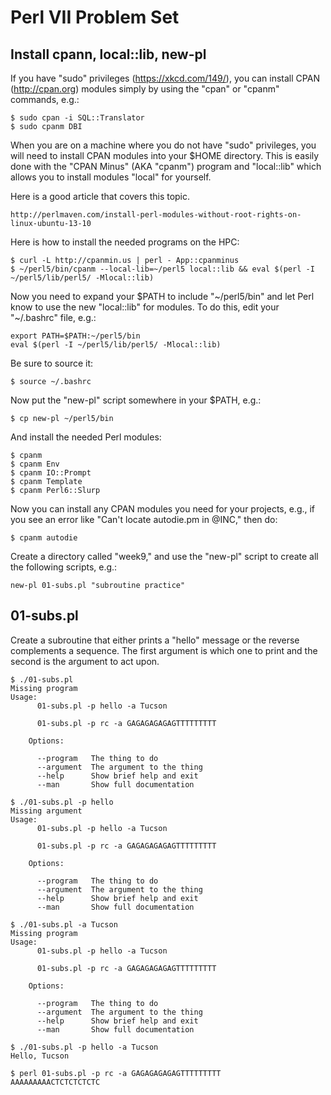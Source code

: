 # Perl VII Problem Set

## Install cpann, local::lib, new-pl

If you have "sudo" privileges (https://xkcd.com/149/), you can install
CPAN (http://cpan.org) modules simply by using the "cpan" or "cpanm" 
commands, e.g.:

    $ sudo cpan -i SQL::Translator
    $ sudo cpanm DBI

When you are on a machine where you do not have "sudo" privileges, 
you will need to install CPAN modules into your $HOME directory.  This 
is easily done with the "CPAN Minus" (AKA "cpanm") program and "local::lib"
which allows you to install modules "local" for yourself.

Here is a good article that covers this topic.

    http://perlmaven.com/install-perl-modules-without-root-rights-on-linux-ubuntu-13-10

Here is how to install the needed programs on the HPC:

    $ curl -L http://cpanmin.us | perl - App::cpanminus
    $ ~/perl5/bin/cpanm --local-lib=~/perl5 local::lib && eval $(perl -I ~/perl5/lib/perl5/ -Mlocal::lib)

Now you need to expand your $PATH to include "~/perl5/bin" and let Perl
know to use the new "local::lib" for modules.  To do this, edit your 
"~/.bashrc" file, e.g.:

    export PATH=$PATH:~/perl5/bin
    eval $(perl -I ~/perl5/lib/perl5/ -Mlocal::lib)

Be sure to source it:

    $ source ~/.bashrc

Now put the "new-pl" script somewhere in your $PATH, e.g.:

    $ cp new-pl ~/perl5/bin

And install the needed Perl modules:

    $ cpanm 
    $ cpanm Env
    $ cpanm IO::Prompt
    $ cpanm Template
    $ cpanm Perl6::Slurp

Now you can install any CPAN modules you need for your projects, e.g.,
if you see an error like "Can't locate autodie.pm in @INC," then do:

    $ cpanm autodie

Create a directory called "week9," and use the "new-pl" script to 
create all the following scripts, e.g.:

    new-pl 01-subs.pl "subroutine practice"

## 01-subs.pl

Create a subroutine that either prints a "hello" message or the 
reverse complements a sequence.  The first argument is which one
to print and the second is the argument to act upon.

    $ ./01-subs.pl
    Missing program
    Usage:
          01-subs.pl -p hello -a Tucson

          01-subs.pl -p rc -a GAGAGAGAGAGTTTTTTTTT

        Options:

          --program   The thing to do
          --argument  The argument to the thing
          --help      Show brief help and exit
          --man       Show full documentation
    
    $ ./01-subs.pl -p hello
    Missing argument
    Usage:
          01-subs.pl -p hello -a Tucson

          01-subs.pl -p rc -a GAGAGAGAGAGTTTTTTTTT

        Options:

          --program   The thing to do
          --argument  The argument to the thing
          --help      Show brief help and exit
          --man       Show full documentation
    
    $ ./01-subs.pl -a Tucson
    Missing program
    Usage:
          01-subs.pl -p hello -a Tucson

          01-subs.pl -p rc -a GAGAGAGAGAGTTTTTTTTT

        Options:

          --program   The thing to do
          --argument  The argument to the thing
          --help      Show brief help and exit
          --man       Show full documentation

    $ ./01-subs.pl -p hello -a Tucson
    Hello, Tucson

    $ perl 01-subs.pl -p rc -a GAGAGAGAGAGTTTTTTTTT
    AAAAAAAAACTCTCTCTCTC
